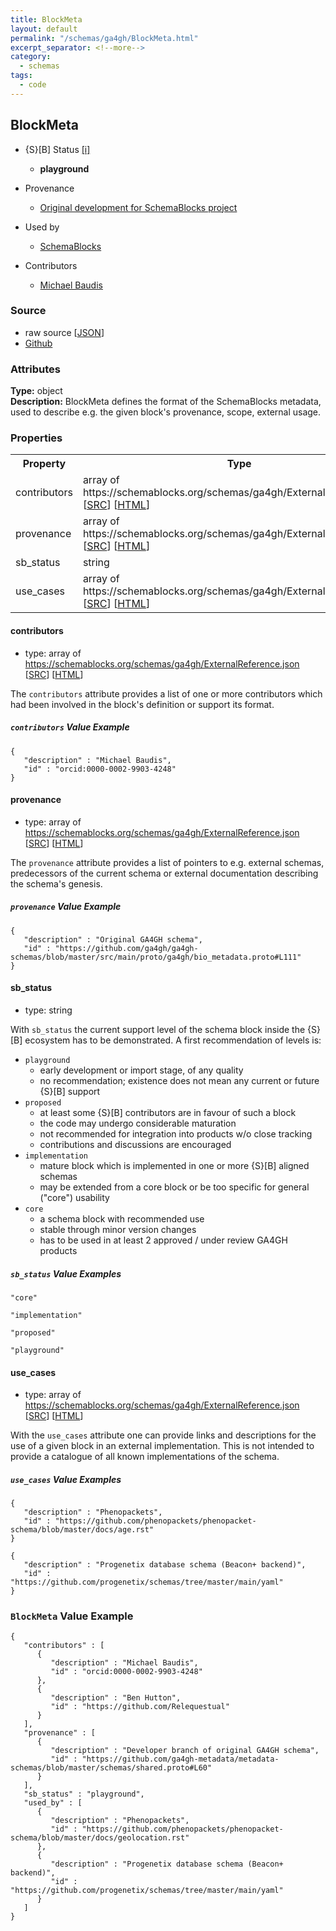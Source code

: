 ```yaml
---
title: BlockMeta
layout: default
permalink: "/schemas/ga4gh/BlockMeta.html"
excerpt_separator: <!--more-->
category:
  - schemas
tags:
  - code
---
```



## BlockMeta

* {S}[B] Status  [[i]](https://schemablocks.org/about/sb-status-levels.html)
    - __playground__

* Provenance  

    - [Original development for SchemaBlocks project](https://schemablocks.org)  
* Used by  

    - [SchemaBlocks](https://schemablocks.org)  
* Contributors  

    - [Michael Baudis](https://orcid.org/0000-0002-9903-4248)  
<!--more-->

### Source

* raw source [[JSON](./BlockMeta.json)]
* [Github](https://github.com/ga4gh-schemablocks/playground/blob/master/schemas/ga4gh/v0.0.1/BlockMeta.yaml)

### Attributes
  
__Type:__ object  
__Description:__ BlockMeta defines the format of the SchemaBlocks metadata, used to describe
e.g. the given block's provenance, scope, external usage.


### Properties

<table>
  <tr>
    <th>Property</th>
    <th>Type</th>
  </tr>
  <tr>
    <td>contributors</td>
    <td>array of https://schemablocks.org/schemas/ga4gh/ExternalReference.json [<a href="https://schemablocks.org/schemas/ga4gh/ExternalReference.json" target="_BLANK">SRC</a>] [<a href="https://schemablocks.org/schemas/ga4gh/ExternalReference.html" target="_BLANK">HTML</a>]</td>
  </tr>
  <tr>
    <td>provenance</td>
    <td>array of https://schemablocks.org/schemas/ga4gh/ExternalReference.json [<a href="https://schemablocks.org/schemas/ga4gh/ExternalReference.json" target="_BLANK">SRC</a>] [<a href="https://schemablocks.org/schemas/ga4gh/ExternalReference.html" target="_BLANK">HTML</a>]</td>
  </tr>
  <tr>
    <td>sb_status</td>
    <td>string</td>
  </tr>
  <tr>
    <td>use_cases</td>
    <td>array of https://schemablocks.org/schemas/ga4gh/ExternalReference.json [<a href="https://schemablocks.org/schemas/ga4gh/ExternalReference.json" target="_BLANK">SRC</a>] [<a href="https://schemablocks.org/schemas/ga4gh/ExternalReference.html" target="_BLANK">HTML</a>]</td>
  </tr>

</table>


#### contributors

* type: array of https://schemablocks.org/schemas/ga4gh/ExternalReference.json [<a href="https://schemablocks.org/schemas/ga4gh/ExternalReference.json" target="_BLANK">SRC</a>] [<a href="https://schemablocks.org/schemas/ga4gh/ExternalReference.html" target="_BLANK">HTML</a>]

The `contributors` attribute provides a list of one or more contributors
which had been involved in the block's definition or support its format.


##### `contributors` Value Example  

```
{
   "description" : "Michael Baudis",
   "id" : "orcid:0000-0002-9903-4248"
}
```

#### provenance

* type: array of https://schemablocks.org/schemas/ga4gh/ExternalReference.json [<a href="https://schemablocks.org/schemas/ga4gh/ExternalReference.json" target="_BLANK">SRC</a>] [<a href="https://schemablocks.org/schemas/ga4gh/ExternalReference.html" target="_BLANK">HTML</a>]

The `provenance` attribute provides a list of pointers to e.g. external
schemas, predecessors of the current schema or external documentation
describing the schema's genesis.


##### `provenance` Value Example  

```
{
   "description" : "Original GA4GH schema",
   "id" : "https://github.com/ga4gh/ga4gh-schemas/blob/master/src/main/proto/ga4gh/bio_metadata.proto#L111"
}
```

#### sb_status

* type: string

With `sb_status` the current support level of the schema block inside
the {S}[B] ecosystem has to be demonstrated. A first recommendation of
levels is:

* `playground`
  - early development or import stage, of any quality
  - no recommendation; existence does not mean any current or future
  {S}[B] support
* `proposed`
  - at least some {S}[B] contributors are in favour of such a block
  - the code may undergo considerable maturation
  - not recommended for integration into products w/o close tracking
  - contributions and discussions are encouraged
* `implementation`
  - mature block which is implemented in one or more {S}[B] aligned
  schemas
  - may be extended from a core block or be too specific for general
  ("core") usability
* `core`
  - a schema block with recommended use
  - stable through minor version changes
  - has to be used in at least 2 approved / under review GA4GH products


##### `sb_status` Value Examples  

```
"core"
```
```
"implementation"
```
```
"proposed"
```
```
"playground"
```

#### use_cases

* type: array of https://schemablocks.org/schemas/ga4gh/ExternalReference.json [<a href="https://schemablocks.org/schemas/ga4gh/ExternalReference.json" target="_BLANK">SRC</a>] [<a href="https://schemablocks.org/schemas/ga4gh/ExternalReference.html" target="_BLANK">HTML</a>]

With the `use_cases` attribute one can provide links and descriptions
for the use of a given block in an external implementation.
This is not intended to provide a catalogue of all known implementations
of the schema.


##### `use_cases` Value Examples  

```
{
   "description" : "Phenopackets",
   "id" : "https://github.com/phenopackets/phenopacket-schema/blob/master/docs/age.rst"
}
```
```
{
   "description" : "Progenetix database schema (Beacon+ backend)",
   "id" : "https://github.com/progenetix/schemas/tree/master/main/yaml"
}
```


### `BlockMeta` Value Example  

```
{
   "contributors" : [
      {
         "description" : "Michael Baudis",
         "id" : "orcid:0000-0002-9903-4248"
      },
      {
         "description" : "Ben Hutton",
         "id" : "https://github.com/Relequestual"
      }
   ],
   "provenance" : [
      {
         "description" : "Developer branch of original GA4GH schema",
         "id" : "https://github.com/ga4gh-metadata/metadata-schemas/blob/master/schemas/shared.proto#L60"
      }
   ],
   "sb_status" : "playground",
   "used_by" : [
      {
         "description" : "Phenopackets",
         "id" : "https://github.com/phenopackets/phenopacket-schema/blob/master/docs/geolocation.rst"
      },
      {
         "description" : "Progenetix database schema (Beacon+ backend)",
         "id" : "https://github.com/progenetix/schemas/tree/master/main/yaml"
      }
   ]
}
```


